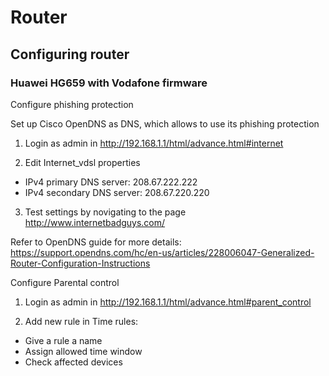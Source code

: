 # Router

## Configuring router

### Huawei HG659 with Vodafone firmware

Configure phishing protection

Set up Cisco OpenDNS as DNS, which allows to use its phishing protection

1. Login as admin in http://192.168.1.1/html/advance.html#internet

2. Edit Internet_vdsl properties

- IPv4 primary DNS server: 208.67.222.222
- IPv4 secondary DNS server: 208.67.220.220


3. Test settings by novigating to the page http://www.internetbadguys.com/

Refer to OpenDNS guide for more details: https://support.opendns.com/hc/en-us/articles/228006047-Generalized-Router-Configuration-Instructions


Configure Parental control

1. Login as admin in http://192.168.1.1/html/advance.html#parent_control

2. Add new rule in Time rules:
 - Give a rule a name
 - Assign allowed time window
 - Check affected devices
